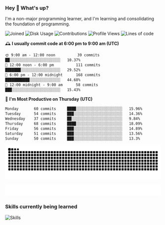### Hey :wave: What's up?

I'm a non-major programming learner, and I'm learning and consolidating the foundation of programming.

<!--START_SECTION:waka-->
![Joined](http://img.shields.io/badge/Joined-7%20years%20ago-6D67E4?style=flat&labelColor=453C67)
![Disk Usage](http://img.shields.io/badge/Github%27s%20Storage-602.4%20MB-FD841F?style=flat&labelColor=E14D2A)
![Contributions](http://img.shields.io/badge/Contributions%20in%202023-512-7DCE13?style=flat&labelColor=2B7A0B)
![Profile Views](http://img.shields.io/badge/Profile%20Views-5-3AB4F2?style=flat&labelColor=0078AA)
![Lines of code](https://img.shields.io/badge/Lines%20of%20code-2%20Million%20Lines%20of%20code-FF8B8B?style=flat&labelColor=EB4747)

🕰️ **I usually commit code at 6:00 pm to 9:00 am (UTC)** 

```text
🌞 9:00 am - 12:00 noon          39 commits     ██░░░░░░░░░░░░░░░░░░░░░░░   10.37% 
🌆 12:00 noon - 6:00 pm          111 commits    ███████░░░░░░░░░░░░░░░░░░   29.52% 
🌃 6:00 pm - 12:00 midnight      168 commits    ███████████░░░░░░░░░░░░░░   44.68% 
🌙 12:00 midnight - 9:00 am      58 commits     ███░░░░░░░░░░░░░░░░░░░░░░   15.43%
```
📅 **I'm Most Productive on Thursday (UTC)** 

```text
Monday       60 commits     ████░░░░░░░░░░░░░░░░░░░░░   15.96% 
Tuesday      54 commits     ███░░░░░░░░░░░░░░░░░░░░░░   14.36% 
Wednesday    37 commits     ██░░░░░░░░░░░░░░░░░░░░░░░   9.84% 
Thursday     68 commits     ████░░░░░░░░░░░░░░░░░░░░░   18.09% 
Friday       56 commits     ███░░░░░░░░░░░░░░░░░░░░░░   14.89% 
Saturday     51 commits     ███░░░░░░░░░░░░░░░░░░░░░░   13.56% 
Sunday       50 commits     ███░░░░░░░░░░░░░░░░░░░░░░   13.3%
```

<!--END_SECTION:waka-->

![Snake animation](https://raw.githubusercontent.com/dirname/dirname/output/snake.svg)

![metrics](github-metrics.svg)

### Skills currently being learned

![Skills](https://skillicons.dev/icons?i=linux,rust,go,solidity,typescript,bash,git,postgres,mysql,redis,mongo,docker,kubernetes,grafana,prometheus)

